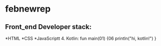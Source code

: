 # febnewrep
## Front_end Developer stack:
*HTML
﻿﻿*CSS
﻿﻿*JavaScriptt
4. Kotlin:
fun main(01) {06
    println("hi, kotlin!")
}
